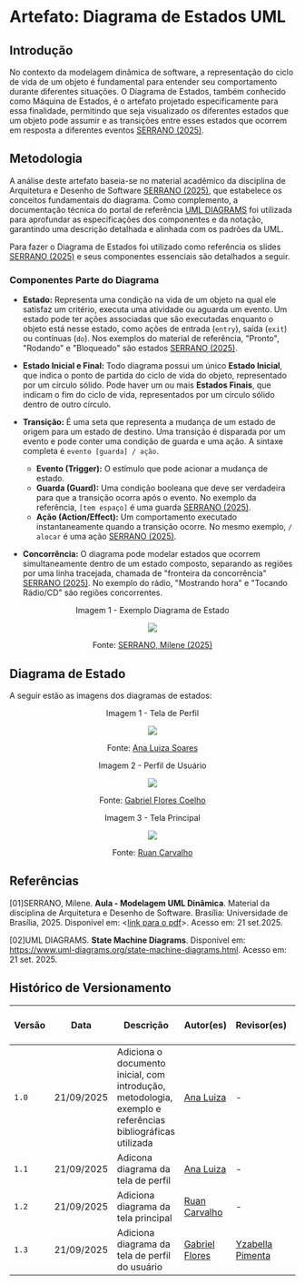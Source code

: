 # Artefato: Diagrama de Estados UML

## Introdução

No contexto da modelagem dinâmica de software, a representação do ciclo de vida de um objeto é fundamental para entender seu comportamento durante diferentes situações. O Diagrama de Estados, também conhecido como Máquina de Estados, é o artefato projetado especificamente para essa finalidade, permitindo que seja visualizado os diferentes estados que um objeto pode assumir e as transições entre esses estados que ocorrem em resposta a diferentes eventos [SERRANO (2025)](#ref-01).

## Metodologia

A análise deste artefato baseia-se no material acadêmico da disciplina de Arquitetura e Desenho de Software [SERRANO (2025)](#ref-01), que estabelece os conceitos fundamentais do diagrama. Como complemento, a documentação técnica do portal de referência [UML DIAGRAMS](#ref-02) foi utilizada para aprofundar as especificações dos componentes e da notação, garantindo uma descrição detalhada e alinhada com os padrões da UML.

Para fazer o Diagrama de Estados foi utilizado como referência os slides [SERRANO (2025)](#ref-01) e seus componentes essenciais são detalhados a seguir.

### Componentes Parte do Diagrama

* **Estado:** Representa uma condição na vida de um objeto na qual ele satisfaz um critério, executa uma atividade ou aguarda um evento. Um estado pode ter ações associadas que são executadas enquanto o objeto está nesse estado, como ações de entrada (`entry`), saída (`exit`) ou contínuas (`do`). Nos exemplos do material de referência, "Pronto", "Rodando" e "Bloqueado" são estados [SERRANO (2025)](#ref-01).

* **Estado Inicial e Final:** Todo diagrama possui um único **Estado Inicial**, que indica o ponto de partida do ciclo de vida do objeto, representado por um círculo sólido. Pode haver um ou mais **Estados Finais**, que indicam o fim do ciclo de vida, representados por um círculo sólido dentro de outro círculo.

* **Transição:** É uma seta que representa a mudança de um estado de origem para um estado de destino. Uma transição é disparada por um evento e pode conter uma condição de guarda e uma ação. A sintaxe completa é `evento [guarda] / ação`.
    * **Evento (Trigger):** O estímulo que pode acionar a mudança de estado.
    * **Guarda (Guard):** Uma condição booleana que deve ser verdadeira para que a transição ocorra após o evento. No exemplo da referência, `[tem espaço]` é uma guarda [SERRANO (2025)](#ref-01).
    * **Ação (Action/Effect):** Um comportamento executado instantaneamente quando a transição ocorre. No mesmo exemplo, `/ alocar` é uma ação [SERRANO (2025)](#ref-01).

* **Concorrência:** O diagrama pode modelar estados que ocorrem simultaneamente dentro de um estado composto, separando as regiões por uma linha tracejada, chamada de "fronteira da concorrência" [SERRANO (2025)](#ref-01). No exemplo do rádio, "Mostrando hora" e "Tocando Rádio/CD" são regiões concorrentes.

<div style="text-align: center;">

<p>Imagem 1 - Exemplo Diagrama de Estado</p>

<img src="./../assets/dig_est_ex.png" >

<p>Fonte: <a href="#ref-01">SERRANO, Milene (2025)</a> </p>

</div>

## Diagrama de Estado

A seguir estão as imagens dos diagramas de estados: 

<div style="text-align: center;">

<p>Imagem 1 - Tela de Perfil</p>

<img src="./../assets/dig_estad_ana.png" >

<p>Fonte: <a href="https://github.com/Ana-Luiza-SC">Ana Luiza Soares</a></p>

</div>

<div style="text-align: center;">

<p>Imagem 2 - Perfil de Usuário</p>

<img src="./../assets/Diagrama_de_estados_Perfil.png" >

<p>Fonte: <a href="https://github.com/Gabrielfcoelho">Gabriel Flores Coelho</a></p>

</div>

<div style="text-align: center;">

<p>Imagem 3 - Tela Principal</p>

<img src="./../assets/dig_estad_Ruan.png" >

<p>Fonte: <a href="https://github.com/Ruan-Carvalho">Ruan Carvalho</a></p>

</div>

## Referências

<p><a id="ref-01">[01]</a>SERRANO, Milene. <strong>Aula - Modelagem UML Dinâmica</strong>. Material da disciplina de Arquitetura e Desenho de Software. Brasília: Universidade de Brasília, 2025. Disponível em: &lt;<a href="assets/slide_mod_din.pdf#page=21" target="_blank">link para o pdf</a>&gt;. Acesso em: 21 set.2025.</p>

<p><a id="ref-02">[02]</a>UML DIAGRAMS. <strong>State Machine Diagrams</strong>. Disponível em: <a href="https://www.uml-diagrams.org/state-machine-diagrams.html">https://www.uml-diagrams.org/state-machine-diagrams.html</a>. Acesso em: 21 set. 2025.</p>

## Histórico de Versionamento

| Versão | Data       | Descrição                                        | Autor(es)           | Revisor(es)         | Comentário do revisor | Data da revisão |
|--------|------------|--------------------------------------------------|---------------------|---------------------|----------------------|-----------|
| `1.0` | 21/09/2025 | Adiciona o documento inicial, com introdução, metodologia, exemplo e referências bibliográficas utilizada | [Ana Luiza](https://github.com/Ana-Luiza-SC) | - | -  | - |
| `1.1` | 21/09/2025 | Adicona diagrama da tela de perfil | [Ana Luiza](https://github.com/Ana-Luiza-SC) | - | -  | - |
| `1.2` | 21/09/2025 | Adiciona diagrama da tela principal | [Ruan Carvalho](https://github.com/Ruan-Carvalho) | - | - | - |
| `1.3` | 21/09/2025 | Adiciona diagrama da tela de perfil do usuário | [Gabriel Flores](https://github.com/Gabrielfcoelho) | [Yzabella Pimenta](https://github.com/redjsun) | Tudo parece ok. | 22/09 |
